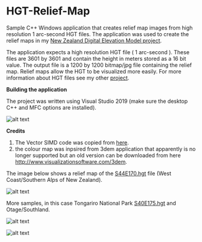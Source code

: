# HGT-Relief-Map

Sample C++ Windows application that creates relief map images from high resolution 1 arc-second HGT files. The application was used to create the relief maps in my [New Zealand Digital Elevation Model project](https://github.com/nodecomplete/NZDEM-HGT-30/tree/master/Images). 

The application expects a high resolution HGT file ( 1 arc-second ). These files are 3601 by 3601 and contain the height in meters stored as a 16 bit value.
The output file is a 1200 by 1200 bitmap/jpg file containing the relief map. Relief maps allow the HGT to be visualized more easily. For more information about HGT files see my other [project](https://github.com/nodecomplete/NZDEM-HGT-30). 

**Building the application**

The project was written using Visual Studio 2019 (make sure the desktop C++ and MFC options are installed).

![alt text](https://github.com/nodecomplete/HGT-Relief-Map/blob/master/ScreenShot.jpg)

**Credits**

1) The Vector SIMD code was copied from [here](https://github.com/pelletier/vector3).
2) the colour map was inpsired from 3dem application that apparently is no longer supported but an old version can be downloaded from here http://www.visualizationsoftware.com/3dem.

 
 

The image below shows a relief map of the [S44E170.hgt](https://github.com/nodecomplete/NZDEM-HGT-30/blob/master/HGT/S44E170.zip) file (West Coast/Southern Alps of New Zealand).

![alt text](https://github.com/nodecomplete/HGT-Relief-Map/blob/master/ReliefMap.jpg)

More samples, in this case Tongariro National Park [S40E175.hgt](https://github.com/nodecomplete/NZDEM-HGT-30/blob/master/HGT/S40E175.zip) and Otage/Southland.

![alt text](https://github.com/nodecomplete/HGT-Relief-Map/blob/master/ReliefMap2.jpg)

![alt text](https://github.com/nodecomplete/HGT-Relief-Map/blob/master/ReliefMap3.jpg)

